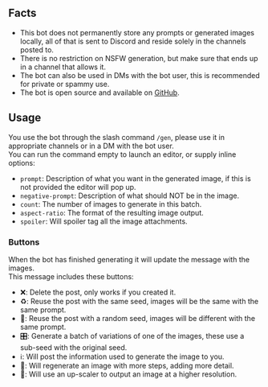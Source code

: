 ## Facts
* This bot does not permanently store any prompts or generated images locally, all of that is sent to Discord and reside solely in the channels posted to.
* There is no restriction on NSFW generation, but make sure that ends up in a channel that allows it.
* The bot can also be used in DMs with the bot user, this is recommended for private or spammy use.
* The bot is open source and available on [GitHub](https://github.com/BOLL7708/stabled_bot).
## Usage
You use the bot through the slash command `/gen`, please use it in appropriate channels or in a DM with the bot user.  
You can run the command empty to launch an editor, or supply inline options:
* `prompt`: Description of what you want in the generated image, if this is not provided the editor will pop up.
* `negative-prompt`: Description of what should NOT be in the image.
* `count`: The number of images to generate in this batch.
* `aspect-ratio`: The format of the resulting image output.
* `spoiler`: Will spoiler tag all the image attachments.
### Buttons
When the bot has finished generating it will update the message with the images.  
This message includes these buttons:
* ❌: Delete the post, only works if you created it.
* ♻️: Reuse the post with the same seed, images will be the same with the same prompt.
* 🎲: Reuse the post with a random seed, images will be different with the same prompt.
* 🎛️: Generate a batch of variations of one of the images, these use a sub-seed with the original seed.
* ℹ️: Will post the information used to generate the image to you.
* 🦚: Will regenerate an image with more steps, adding more detail.
* 🍄: Will use an up-scaler to output an image at a higher resolution.

